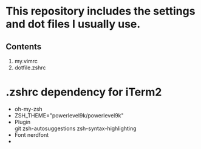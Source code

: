 # This repository includes the settings and dot files I usually use.

## Contents
1. my.vimrc
2. dotfile.zshrc

# .zshrc dependency for iTerm2

- oh-my-zsh
- ZSH_THEME="powerlevel9k/powerlevel9k"
- Plugin     
    git
    zsh-autosuggestions
    zsh-syntax-highlighting
- Font nerdfont
- 
